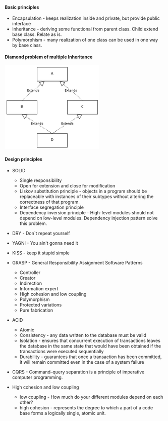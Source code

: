 #### Basic principles
- Encapsulation - keeps realization inside and private, but provide public interface
- Inheritance - deriving some functional from parent class. Child extend base class. Relate as is.
- Polymorphism - many realization of one class can be used in one way by base class.

#### Diamond problem of multiple Inheritance
![](diamond.png)

#### Design principles
- SOLID
	- Single responsibility
	- Open for extension and close for modification
	- Liskov substitution principle - objects in a program should be replaceable with instances of their subtypes without altering the correctness of that program.
	- Interface segregation principle
	- Dependency inversion principle - High-level modules should not depend on low-level modules. Dependency injection pattern solve this problem.

- DRY - Don`t repeat yourself
- YAGNI - You ain't gonna need it
- KISS - keep it stupid simple
- GRASP - General Responsibility Assignment Software Patterns
	- Controller
	- Creator
	- Indirection
	- Information expert
	- High cohesion and low coupling
	- Polymorphism
	- Protected variations
	- Pure fabrication

- ACID
	- Atomic
	- Consistency - any data written to the database must be valid
	- Isolation - ensures that concurrent execution of transactions leaves the database in the same state that would have been obtained if the transactions were executed sequentially
	- Durability - guarantees that once a transaction has been committed, it will remain committed even in the case of a system failure
- CQRS - Command–query separation is a principle of imperative computer programming.

- High cohesion and low coupling
  - low coupling - How much do your different modules depend on each other?
  - high cohesion - represents the degree to which a part of a code base forms a logically single, atomic unit.
